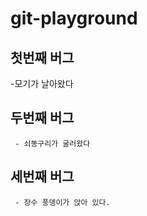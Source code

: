 # git-playground


## 첫번째 버그
 -모기가 날아왔다


 ## 두번째 버그

     - 쇠똥구리가 굴러왔다

 ## 세번째 버그
     - 장수 풍뎅이가 앉아 있다.